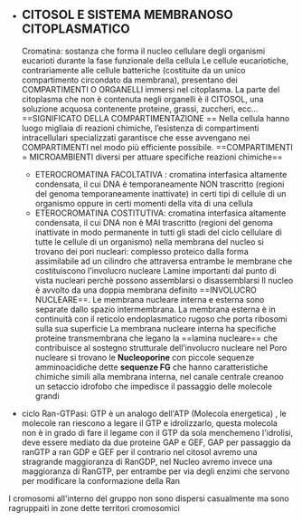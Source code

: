 - ## CITOSOL E SISTEMA MEMBRANOSO CITOPLASMATICO
	Cromatina: sostanza che forma il nucleo cellulare degli organismi eucarioti durante la fase funzionale della cellula
	Le cellule eucariotiche, contrariamente alle cellule batteriche (costituite da un unico compartimento circondato da membrana), presentano dei COMPARTIMENTI O ORGANELLI immersi nel citoplasma.
	La parte del citoplasma che non è contenuta negli organelli è il CITOSOL, una soluzione acquosa contenente proteine, grassi, zuccheri, ecc… 
	==SIGNIFICATO DELLA COMPARTIMENTAZIONE ==
	Nella cellula hanno luogo migliaia di reazioni chimiche, l’esistenza di compartimenti intracellulari specializzati garantisce che esse avvengano nei COMPARTIMENTI nel modo più efficiente possibile.
	==COMPARTIMENTI = MICROAMBIENTI diversi per attuare specifiche reazioni chimiche==

	- ETEROCROMATINA FACOLTATIVA : cromatina interfasica altamente condensata, il cui DNA è temporaneamente NON trascritto (regioni del genoma temporaneamente inattivate) in certi tipi di cellule di un organismo oppure in certi momenti della vita di una cellula
	- ETEROCROMATINA COSTITUTIVA: cromatina interfasica altamente condensata, il cui DNA non è MAI trascritto (regioni del genoma inattivate in modo permanente in tutti gli stadi del ciclo cellulare di tutte le cellule di un organismo)
	nella membrana del nucleo si trovano dei pori nucleari: complesso proteico dalla forma assimilabile ad un cilindro che attraversa entrambe le membrane che costituiscono l'involucro nucleare
	Lamine importanti dal punto di vista nucleari perchè possono assemblarsi o disassemblarsi
	Il nucleo è avvolto da una doppia membrana definito ==INVOLUCRO NUCLEARE==. Le membrana nucleare interna e esterna sono separate dallo spazio intermembrana. La membrana esterna è in continuità con il reticolo endoplasmatico rugoso che porta ribosomi sulla sua superficie
	La membrana nucleare interna ha specifiche proteine transmembrana che legano la ==lamina nucleare== che contribuisce al sostegno strutturale dell’involucro nucleare
	nel Poro nucleare si trovano le **Nucleoporine** con piccole sequenze amminoacidiche dette **sequenze FG** che hanno caratteristiche chimiche simili alla membrana interna, nel canale centrale creanoo un setaccio idrofobo che impedisce il passaggio delle molecole grandi


- ciclo Ran-GTPasi:
	GTP è un analogo dell'ATP (Molecola energetica) , le molecole ran riescono a legare il GTP e idrolizzarlo, questa molecola non è in grado di fare il legame con il GTP da sola menchemeno l'idrolisi, deve essere mediato da due proteine GAP e GEF, GAP per passaggio da ranGTP a ran GDP e GEF per il contrario
	nel citosol avremo una stragrande maggioranza di RanGDP, nel Nucleo avremo invece una maggioranza di RanGTP, per entrambe per via degli enzimi che servono per modificare la conformazione della Ran

I cromosomi all'interno del gruppo non sono dispersi casualmente ma sono ragruppaiti in zone dette territori cromosomici